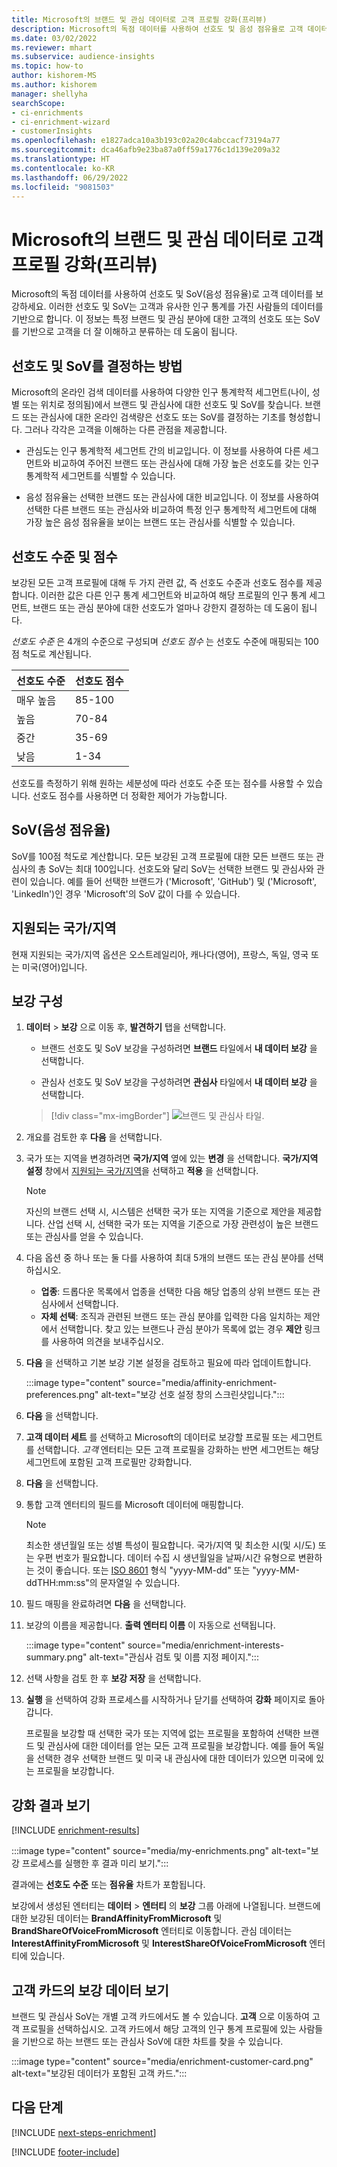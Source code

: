 ```yaml
---
title: Microsoft의 브랜드 및 관심 데이터로 고객 프로필 강화(프리뷰)
description: Microsoft의 독점 데이터를 사용하여 선호도 및 음성 점유율로 고객 데이터를 보강하세요.
ms.date: 03/02/2022
ms.reviewer: mhart
ms.subservice: audience-insights
ms.topic: how-to
author: kishorem-MS
ms.author: kishorem
manager: shellyha
searchScope:
- ci-enrichments
- ci-enrichment-wizard
- customerInsights
ms.openlocfilehash: e1827adca10a3b193c02a20c4abccacf73194a77
ms.sourcegitcommit: dca46afb9e23ba87a0ff59a1776c1d139e209a32
ms.translationtype: HT
ms.contentlocale: ko-KR
ms.lasthandoff: 06/29/2022
ms.locfileid: "9081503"
---
```

# <a name="enrich-customer-profiles-with-brands-and-interests-data-from-microsoft-preview"></a>Microsoft의 브랜드 및 관심 데이터로 고객 프로필 강화(프리뷰)

Microsoft의 독점 데이터를 사용하여 선호도 및 SoV(음성 점유율)로 고객 데이터를 보강하세요. 이러한 선호도 및 SoV는 고객과 유사한 인구 통계를 가진 사람들의 데이터를 기반으로 합니다. 이 정보는 특정 브랜드 및 관심 분야에 대한 고객의 선호도 또는 SoV를 기반으로 고객을 더 잘 이해하고 분류하는 데 도움이 됩니다.

## <a name="how-we-determine-affinities-and-sov"></a>선호도 및 SoV를 결정하는 방법

Microsoft의 온라인 검색 데이터를 사용하여 다양한 인구 통계학적 세그먼트(나이, 성별 또는 위치로 정의됨)에서 브랜드 및 관심사에 대한 선호도 및 SoV를 찾습니다. 브랜드 또는 관심사에 대한 온라인 검색량은 선호도 또는 SoV를 결정하는 기초를 형성합니다. 그러나 각각은 고객을 이해하는 다른 관점을 제공합니다.

- 관심도는 인구 통계학적 세그먼트 간의 비교입니다. 이 정보를 사용하여 다른 세그먼트와 비교하여 주어진 브랜드 또는 관심사에 대해 가장 높은 선호도를 갖는 인구 통계학적 세그먼트를 식별할 수 있습니다.

- 음성 점유율는 선택한 브랜드 또는 관심사에 대한 비교입니다. 이 정보를 사용하여 선택한 다른 브랜드 또는 관심사와 비교하여 특정 인구 통계학적 세그먼트에 대해 가장 높은 음성 점유율을 보이는 브랜드 또는 관심사를 식별할 수 있습니다.

## <a name="affinity-level-and-score"></a>선호도 수준 및 점수

보강된 모든 고객 프로필에 대해 두 가지 관련 값, 즉 선호도 수준과 선호도 점수를 제공합니다. 이러한 값은 다른 인구 통계 세그먼트와 비교하여 해당 프로필의 인구 통계 세그먼트, 브랜드 또는 관심 분야에 대한 선호도가 얼마나 강한지 결정하는 데 도움이 됩니다.

*선호도 수준* 은 4개의 수준으로 구성되며 *선호도 점수* 는 선호도 수준에 매핑되는 100점 척도로 계산됩니다.

|선호도 수준 |선호도 점수  |
|---------|---------|
|매우 높음     | 85-100       |
|높음     | 70-84        |
|중간     | 35-69        |
|낮음     | 1-34        |

선호도를 측정하기 위해 원하는 세분성에 따라 선호도 수준 또는 점수를 사용할 수 있습니다. 선호도 점수를 사용하면 더 정확한 제어가 가능합니다.

## <a name="share-of-voice-sov"></a>SoV(음성 점유율)

SoV를 100점 척도로 계산합니다. 모든 보강된 고객 프로필에 대한 모든 브랜드 또는 관심사의 총 SoV는 최대 100입니다. 선호도와 달리 SoV는 선택한 브랜드 및 관심사와 관련이 있습니다. 예를 들어 선택한 브랜드가 ('Microsoft', 'GitHub') 및 ('Microsoft', 'LinkedIn')인 경우 'Microsoft'의 SoV 값이 다를 수 있습니다.

## <a name="supported-countriesregions"></a>지원되는 국가/지역

현재 지원되는 국가/지역 옵션은 오스트레일리아, 캐나다(영어), 프랑스, 독일, 영국 또는 미국(영어)입니다.

## <a name="configure-the-enrichment"></a>보강 구성

1. **데이터** > **보강** 으로 이동 후, **발견하기** 탭을 선택합니다.

   - 브랜드 선호도 및 SoV 보강을 구성하려면 **브랜드** 타일에서 **내 데이터 보강** 을 선택합니다.

   - 관심사 선호도 및 SoV 보강을 구성하려면 **관심사** 타일에서 **내 데이터 보강** 을 선택합니다.

   > [!div class="mx-imgBorder"]
   > ![브랜드 및 관심사 타일.](media/BrandsInterest-tile-Hub.png "브랜드 및 관심사 타일")

1. 개요를 검토한 후 **다음** 을 선택합니다.

1. 국가 또는 지역을 변경하려면 **국가/지역** 옆에 있는 **변경** 을 선택합니다. **국가/지역 설정** 창에서 [지원되는 국가/지역](#supported-countriesregions)을 선택하고 **적용** 을 선택합니다.

   > [!NOTE]
   > 자신의 브랜드 선택 시, 시스템은 선택한 국가 또는 지역을 기준으로 제안을 제공합니다. 산업 선택 시, 선택한 국가 또는 지역을 기준으로 가장 관련성이 높은 브랜드 또는 관심사를 얻을 수 있습니다.

1. 다음 옵션 중 하나 또는 둘 다를 사용하여 최대 5개의 브랜드 또는 관심 분야를 선택하십시오.

   - **업종**: 드롭다운 목록에서 업종을 선택한 다음 해당 업종의 상위 브랜드 또는 관심사에서 선택합니다.
   - **자체 선택**: 조직과 관련된 브랜드 또는 관심 분야를 입력한 다음 일치하는 제안에서 선택합니다. 찾고 있는 브랜드나 관심 분야가 목록에 없는 경우 **제안** 링크를 사용하여 의견을 보내주십시오.

1. **다음** 을 선택하고 기본 보강 기본 설정을 검토하고 필요에 따라 업데이트합니다.

   :::image type="content" source="media/affinity-enrichment-preferences.png" alt-text="보강 선호 설정 창의 스크린샷입니다.":::

1. **다음** 을 선택합니다.

1. **고객 데이터 세트** 를 선택하고 Microsoft의 데이터로 보강할 프로필 또는 세그먼트를 선택합니다. *고객* 엔터티는 모든 고객 프로필을 강화하는 반면 세그먼트는 해당 세그먼트에 포함된 고객 프로필만 강화합니다.

1. **다음** 을 선택합니다.

1. 통합 고객 엔터티의 필드를 Microsoft 데이터에 매핑합니다.

   > [!NOTE]
   > 최소한 생년월일 또는 성별 특성이 필요합니다. 국가/지역 및 최소한 시(및 시/도) 또는 우편 번호가 필요합니다. 데이터 수집 시 생년월일을 날짜/시간 유형으로 변환하는 것이 좋습니다. 또는 [ISO 8601](https://www.iso.org/iso-8601-date-and-time-format.html) 형식 "yyyy-MM-dd" 또는 "yyyy-MM-ddTHH:mm:ss"의 문자열일 수 있습니다.

1. 필드 매핑을 완료하려면 **다음** 을 선택합니다.

1. 보강의 이름을 제공합니다. **출력 엔터티 이름** 이 자동으로 선택됩니다.

   :::image type="content" source="media/enrichment-interests-summary.png" alt-text="관심사 검토 및 이름 지정 페이지.":::

1. 선택 사항을 검토 한 후 **보강 저장** 을 선택합니다.

1. **실행** 을 선택하여 강화 프로세스를 시작하거나 닫기를 선택하여 **강화** 페이지로 돌아갑니다.

   프로필을 보강할 때 선택한 국가 또는 지역에 없는 프로필을 포함하여 선택한 브랜드 및 관심사에 대한 데이터를 얻는 모든 고객 프로필을 보강합니다. 예를 들어 독일을 선택한 경우 선택한 브랜드 및 미국 내 관심사에 대한 데이터가 있으면 미국에 있는 프로필을 보강합니다.

## <a name="view-enrichment-results"></a>강화 결과 보기

[!INCLUDE [enrichment-results](includes/enrichment-results.md)]

:::image type="content" source="media/my-enrichments.png" alt-text="보강 프로세스를 실행한 후 결과 미리 보기.":::

결과에는 **선호도 수준** 또는 **점유율** 차트가 포함됩니다.

보강에서 생성된 엔터티는 **데이터** > **엔터티** 의 **보강** 그룹 아래에 나열됩니다. 브랜드에 대한 보강된 데이터는 **BrandAffinityFromMicrosoft** 및 **BrandShareOfVoiceFromMicrosoft** 엔터티로 이동합니다. 관심 데이터는 **InterestAffinityFromMicrosoft** 및 **InterestShareOfVoiceFromMicrosoft** 엔터티에 있습니다.

## <a name="see-enrichment-data-on-the-customer-card"></a>고객 카드의 보강 데이터 보기

브랜드 및 관심사 SoV는 개별 고객 카드에서도 볼 수 있습니다. **고객** 으로 이동하여 고객 프로필을 선택하십시오. 고객 카드에서 해당 고객의 인구 통계 프로필에 있는 사람들을 기반으로 하는 브랜드 또는 관심사 SoV에 대한 차트를 찾을 수 있습니다.

:::image type="content" source="media/enrichment-customer-card.png" alt-text="보강된 데이터가 포함된 고객 카드.":::

## <a name="next-steps"></a>다음 단계

[!INCLUDE [next-steps-enrichment](includes/next-steps-enrichment.md)]


[!INCLUDE [footer-include](includes/footer-banner.md)]
